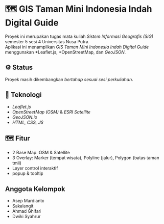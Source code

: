 # 🗺 GIS Taman Mini Indonesia Indah Digital Guide

Proyek ini merupakan tugas mata kuliah *Sistem Informasi Geografis (SIG)* semester 5 sesi 4 Universitas Nusa Putra.  
Aplikasi ini menampilkan *GIS Taman Mini Indonesia Indah Digital Guide* menggunakan *Leaflet.js, *OpenStreetMap, dan *GeoJSON*.


## ⚙ Status
Proyek masih dikembangkan *bertahap sesuai sesi perkuliahan*.


## 🧩 Teknologi
- *Leaflet.js*
- *OpenStreetMap (OSM)* & *ESRI Satellite*
- *GeoJSON.io*
- *HTML, CSS, JS*


## 🗺 Fitur
- 2 Base Map: OSM & Satellite  
- 3 Overlay: Marker (tempat wisata), Polyline (jalur), Polygon (batas taman tmii)  
- Layer control interaktif 
- popup & tooltip

## Anggota Kelompok
- Asep Mardianto
- Sakalangit
- Ahmad Ghifari
- Dwiki Syahrur
